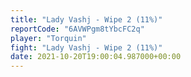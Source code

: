 ```yaml
---
title: "Lady Vashj - Wipe 2 (11%)"
reportCode: "6AVWPgm8tYbcFC2q"
player: "Torquin"
fight: "Lady Vashj - Wipe 2 (11%)"
date: 2021-10-20T19:00:04.987000+00:00
---
```

